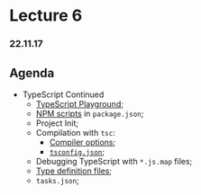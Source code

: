 # Lecture 6
### 22.11.17

## Agenda
* TypeScript Continued
  * [TypeScript Playground](https://www.typescriptlang.org/play/);
  * [NPM scripts](https://docs.npmjs.com/misc/scripts) in `package.json`;
  * Project Init;
  * Compilation with `tsc`:
    * [Compiler options](https://www.typescriptlang.org/docs/handbook/compiler-options.html);
    * [`tsconfig.json`](https://www.typescriptlang.org/docs/handbook/tsconfig-json.html);
  * Debugging TypeScript with `*.js.map` files;
  * [Type definition files](https://github.com/DefinitelyTyped/DefinitelyTyped);
  * `tasks.json`;